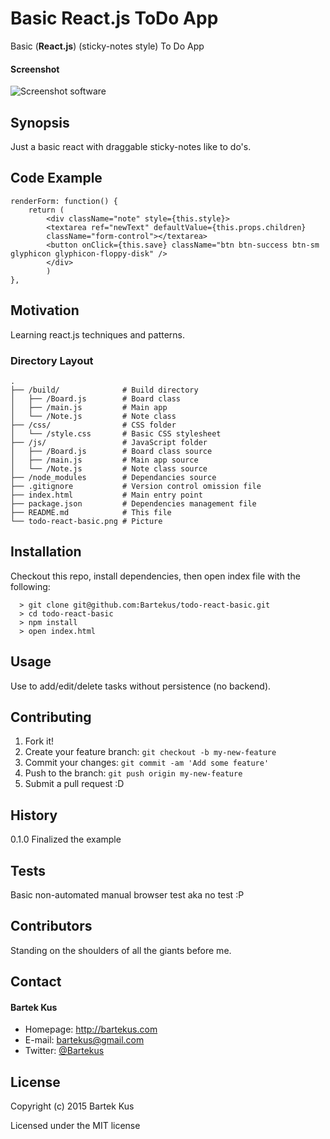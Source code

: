 Basic React.js ToDo App
======

Basic (**React.js**) (sticky-notes style) To Do App

#### Screenshot

![Screenshot software](https://raw.githubusercontent.com/Bartekus/todo-js-basic/master/todo-react-basic.png "screenshot software")

## Synopsis

Just a basic react with draggable sticky-notes like to do's.

## Code Example

```
renderForm: function() {
    return (
        <div className="note" style={this.style}>
        <textarea ref="newText" defaultValue={this.props.children}
        className="form-control"></textarea>
        <button onClick={this.save} className="btn btn-success btn-sm glyphicon glyphicon-floppy-disk" />
        </div>
        )
},
```

## Motivation

Learning react.js techniques and patterns.

### Directory Layout

```
.
├── /build/              # Build directory
│   ├── /Board.js        # Board class
│   ├── /main.js         # Main app
│   └── /Note.js         # Note class
├── /css/                # CSS folder
│   └── /style.css       # Basic CSS stylesheet
├── /js/                 # JavaScript folder
│   ├── /Board.js        # Board class source
│   ├── /main.js         # Main app source
│   └── /Note.js         # Note class source
├── /node_modules        # Dependancies source
├── .gitignore           # Version control omission file
├── index.html           # Main entry point
├── package.json         # Dependencies management file
├── README.md            # This file
└── todo-react-basic.png # Picture
```

## Installation

Checkout this repo, install dependencies, then open index file with the following:

```
  > git clone git@github.com:Bartekus/todo-react-basic.git
  > cd todo-react-basic
  > npm install
  > open index.html
```

## Usage

Use to add/edit/delete tasks without persistence (no backend).

## Contributing

1. Fork it!
2. Create your feature branch: `git checkout -b my-new-feature`
3. Commit your changes: `git commit -am 'Add some feature'`
4. Push to the branch: `git push origin my-new-feature`
5. Submit a pull request :D

## History

0.1.0 Finalized the example

## Tests

Basic non-automated manual browser test aka no test :P

## Contributors

Standing on the shoulders of all the giants before me.

## Contact
#### Bartek Kus
* Homepage: http://bartekus.com
* E-mail: bartekus@gmail.com
* Twitter: [@Bartekus](https://twitter.com/Bartekus "Bartekus on twitter")

## License

Copyright (c) 2015 Bartek Kus

Licensed under the MIT license

